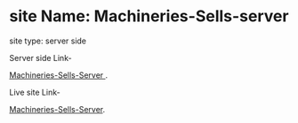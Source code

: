 # site Name: Machineries-Sells-server

site type: server side



 Server side Link-

 [Machineries-Sells-Server ]().


 Live site Link-

 [Machineries-Sells-Server]().



